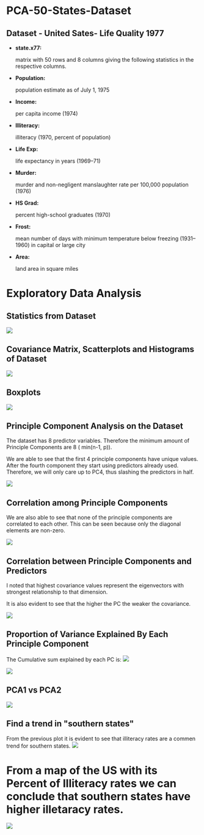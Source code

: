 # PCA-50-States-Dataset

## Dataset - United Sates- Life Quality 1977

- **state.x77:**

  matrix with 50 rows and 8 columns giving the following statistics in the respective columns.

- **Population:**
  
  population estimate as of July 1, 1975

- **Income:**
  
  per capita income (1974)

- **Illiteracy:**
  
  illiteracy (1970, percent of population)

- **Life Exp:**
  
  life expectancy in years (1969–71)

- **Murder:**
  
  murder and non-negligent manslaughter rate per 100,000 population (1976)

- **HS Grad:**
  
  percent high-school graduates (1970)

- **Frost:**
  
  mean number of days with minimum temperature below freezing (1931–1960) in capital or large city

- **Area:**
  
  land area in square miles


# Exploratory Data Analysis

## Statistics from Dataset

<img src="https://github.com/JaimeGoB/PCA-50-States-Dataset/blob/main/data/stats.png"  />

## Covariance Matrix, Scatterplots and Histograms of Dataset

<img src="https://github.com/JaimeGoB/PCA-50-States-Dataset/blob/main/data/cov-histogram-scatter-plots.png"  />

## Boxplots

<img src="https://github.com/JaimeGoB/PCA-50-States-Dataset/blob/main/data/boxplots.png"  />

## Principle Component Analysis on the Dataset

The dataset has 8 predictor variables. Therefore the minimum amount of Principle Components are 8 ( min(n-1, p)).

We are able to see that the first 4 principle components have unique values. After the fourth component they start using predictors already used.
Therefore, we will only care up to PC4, thus slashing the predictors in half.

<img src="https://github.com/JaimeGoB/PCA-50-States-Dataset/blob/main/data/pca.png"  />

##  Correlation among Principle Components

We are also able to see that none of the principle components are correlated to each other. This can be seen because only the diagonal elements are non-zero.

<img src="https://github.com/JaimeGoB/PCA-50-States-Dataset/blob/main/data/cov_matrix.png"  />

## Correlation between Principle Components and Predictors


I noted that highest covariance values represent the eigenvectors with strongest relationship to that dimension.

It is also evident to see that the higher the PC the weaker the covariance.

<img src="https://github.com/JaimeGoB/PCA-50-States-Dataset/blob/main/data/correlation_pc_predictors.png"  />

## Proportion of Variance Explained By Each Principle Component

The Cumulative sum explained by each PC is:
<img src="https://github.com/JaimeGoB/PCA-50-States-Dataset/blob/main/data/pve-values.png"  />


<img src="https://github.com/JaimeGoB/PCA-50-States-Dataset/blob/main/data/pve.png"  />

## PCA1 vs PCA2

<img src="https://github.com/JaimeGoB/PCA-50-States-Dataset/blob/main/data/pca1-vs-pc2.png"  />


## Find a trend in "southern states"

From the previous plot it is evident to see that illiteracy rates are a commen trend for southern states.
<img src="https://github.com/JaimeGoB/PCA-50-States-Dataset/blob/main/data/southern.png"  />

# From a map of the US with its Percent of Illiteracy rates we can conclude that southern states have higher illetaracy rates.
<img src="https://github.com/JaimeGoB/PCA-50-States-Dataset/blob/main/data/illiteracy.png"  />







